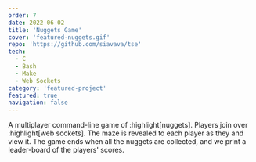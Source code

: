 ```yaml
---
order: 7
date: 2022-06-02
title: 'Nuggets Game'
cover: 'featured-nuggets.gif'
repo: 'https://github.com/siavava/tse'
tech:
  - C
  - Bash
  - Make
  - Web Sockets
category: 'featured-project'
featured: true
navigation: false
---
```


A multiplayer command-line game of :highlight[nuggets].
Players join over :highlight[web sockets].
The maze is revealed to each player as they and view it.
The game ends when all the nuggets are collected,
and we print a leader-board of the players' scores.
